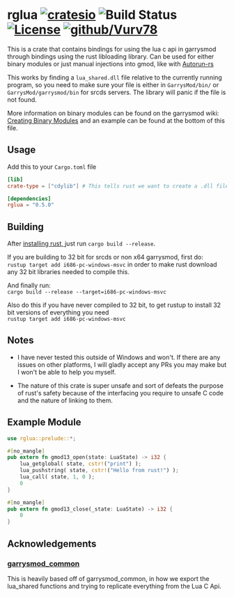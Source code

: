 # rglua [![cratesio](https://img.shields.io/crates/v/rglua.svg)](https://crates.io/crates/rglua) ![Build Status](https://www.travis-ci.com/Vurv78/rglua.svg?branch=main) [![License](https://img.shields.io/github/license/Vurv78/rglua?color=red)](https://opensource.org/licenses/Apache-2.0) [![github/Vurv78](https://img.shields.io/discord/824727565948157963?label=Discord&logo=discord&logoColor=ffffff&labelColor=7289DA&color=2c2f33)](https://discord.gg/epJFC6cNsw)

This is a crate that contains bindings for using the lua c api in garrysmod through bindings using the rust libloading library.
Can be used for either binary modules or just manual injections into gmod, like with [Autorun-rs](https://github.com/Vurv78/Autorun-rs)

This works by finding a ``lua_shared.dll`` file relative to the currently running program, so you need to make sure your file is either in ``GarrysMod/bin/`` or ``GarrysMod/garrysmod/bin`` for srcds servers. The library will panic if the file is not found.

More information on binary modules can be found on the garrysmod wiki: [Creating Binary Modules](https://wiki.facepunch.com/gmod/Creating_Binary_Modules) and an example can be found at the bottom of this file.

## Usage

Add this to your ``Cargo.toml`` file
```toml
[lib]
crate-type = ["cdylib"] # This tells rust we want to create a .dll file that links to C code.

[dependencies]
rglua = "0.5.0"
```

## Building
After [installing rust, ](https://www.rust-lang.org/tools/install) just run  ``cargo build --release``.

If you are building to 32 bit for srcds or non x64 garrysmod, first do:  
``rustup target add i686-pc-windows-msvc`` in order to make rust download any 32 bit libraries needed to compile this.  

And finally run:  
``cargo build --release --target=i686-pc-windows-msvc``

Also do this if you have never compiled to 32 bit, to get rustup to install 32 bit versions of everything you need  
``rustup target add i686-pc-windows-msvc``

## Notes
*  I have never tested this outside of Windows and won't.
   If there are any issues on other platforms, I will gladly accept any PRs you may make but I won't be able to help you myself.

* The nature of this crate is super unsafe and sort of defeats the purpose of rust's safety because of the interfacing you require to unsafe C code and the nature of linking to them.

## Example Module
```rust
use rglua::prelude::*;

#[no_mangle]
pub extern fn gmod13_open(state: LuaState) -> i32 {
	lua_getglobal( state, cstr!("print") );
	lua_pushstring( state, cstr!("Hello from rust!") );
	lua_call( state, 1, 0 );
	0
}

#[no_mangle]
pub extern fn gmod13_close(_state: LuaState) -> i32 {
	0
}
```

## Acknowledgements
### [garrysmod_common](https://github.com/danielga/garrysmod_common)
This is heavily based off of garrysmod_common, in how we export the lua_shared functions and trying to replicate everything from the Lua C Api.
